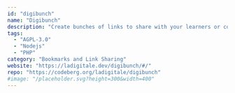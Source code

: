 ```yaml
---
id: "digibunch"
name: "Digibunch"
description: "Create bunches of links to share with your learners or colleagues."
tags:
  - "AGPL-3.0"
  - "Nodejs"
  - "PHP"
category: "Bookmarks and Link Sharing"
website: "https://ladigitale.dev/digibunch/#/"
repo: "https://codeberg.org/ladigitale/digibunch"
#image: "/placeholder.svg?height=300&width=400"
---
```


